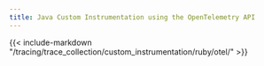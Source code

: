 ```yaml
---
title: Java Custom Instrumentation using the OpenTelemetry API
---
```


{{< include-markdown "/tracing/trace_collection/custom_instrumentation/ruby/otel/" >}}